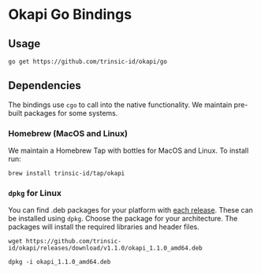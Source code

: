 # Okapi Go Bindings

## Usage

```
go get https://github.com/trinsic-id/okapi/go
```

## Dependencies

The bindings use `cgo` to call into the native functionality. We maintain pre-built packages for some systems.

### Homebrew (MacOS and Linux)

We maintain a Homebrew Tap with bottles for MacOS and Linux. To install run:

```
brew install trinsic-id/tap/okapi
```

### `dpkg` for Linux

You can find .deb packages for your platform with [each release](https://github.com/trinsic-id/okapi/releases). These can be installed using `dpkg`.
Choose the package for your architecture.
The packages will install the required libraries and header files.

```
wget https://github.com/trinsic-id/okapi/releases/download/v1.1.0/okapi_1.1.0_amd64.deb

dpkg -i okapi_1.1.0_amd64.deb
```
